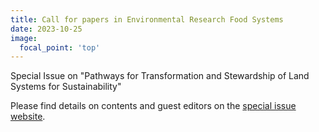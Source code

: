 ```yaml
---
title: Call for papers in Environmental Research Food Systems
date: 2023-10-25
image:
  focal_point: 'top'
---
```


Special Issue on "Pathways for Transformation and Stewardship of Land Systems for Sustainability"

<!--more-->

Please find details on contents and guest editors on the [special issue website](https://iopscience.iop.org/collections/erfs-231004-379).